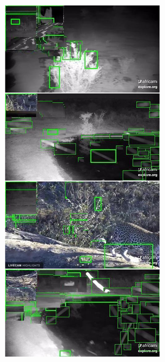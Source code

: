 ![20200803-232128-235133](in/20200803/20200803-232128-235133_0_.jpg)
![20200803-235138-000003](in/20200803/20200803-235138-000003_0_.jpg)
![20200804-000008-003013](in/20200804/20200804-000008-003013_0_.jpg)
![20200804-003018-010023](in/20200804/20200804-003018-010023_0_.jpg)
